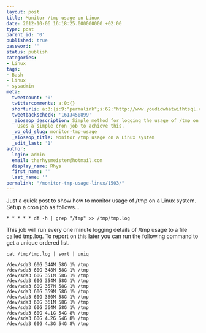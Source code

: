 ```yaml
---
layout: post
title: Monitor /tmp usage on Linux
date: 2012-10-06 16:18:25.000000000 +02:00
type: post
parent_id: '0'
published: true
password: ''
status: publish
categories:
- Linux
tags:
- Bash
- Linux
- sysadmin
meta:
  tweetcount: '0'
  twittercomments: a:0:{}
  shorturls: a:3:{s:9:"permalink";s:62:"http://www.youdidwhatwithtsql.com/monitor-tmp-usage-linux/1503";s:7:"tinyurl";s:26:"http://tinyurl.com/9e3e8ba";s:4:"isgd";s:19:"http://is.gd/WIke9K";}
  tweetbackscheck: '1613450899'
  _aioseop_description: Simple method for logging the usage of /tmp on a Linux system.
    Uses a simple cron job to achieve this.
  _wp_old_slug: monitor-tmp-usage
  _aioseop_title: Monitor /tmp usage on a Linux system
  _edit_last: '1'
author:
  login: admin
  email: therhysmeister@hotmail.com
  display_name: Rhys
  first_name: ''
  last_name: ''
permalink: "/monitor-tmp-usage-linux/1503/"
---
```

Just a quick post to show how to monitor usage of /tmp on a Linux system. Setup a cron job as follows...

```
* * * * * df -h | grep "/tmp" >> /tmp/tmp.log
```

This job will run every one minute logging details of /tmp usage to a file called tmp.log. To report on this later you can run the following command to get a unique ordered list.

```
cat /tmp/tmp.log | sort | uniq
```

```
/dev/sda3 60G 344M 58G 1% /tmp
/dev/sda3 60G 348M 58G 1% /tmp
/dev/sda3 60G 351M 58G 1% /tmp
/dev/sda3 60G 354M 58G 1% /tmp
/dev/sda3 60G 357M 58G 1% /tmp
/dev/sda3 60G 359M 58G 1% /tmp
/dev/sda3 60G 360M 58G 1% /tmp
/dev/sda3 60G 361M 58G 1% /tmp
/dev/sda3 60G 364M 58G 1% /tmp
/dev/sda3 60G 4.1G 54G 8% /tmp
/dev/sda3 60G 4.2G 54G 8% /tmp
/dev/sda3 60G 4.3G 54G 8% /tmp
```
